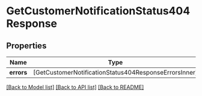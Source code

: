 # GetCustomerNotificationStatus404Response

## Properties
Name | Type | Description | Notes
------------ | ------------- | ------------- | -------------
**errors** | [GetCustomerNotificationStatus404ResponseErrorsInner] |  | [optional] 

[[Back to Model list]](../README.md#documentation-for-models) [[Back to API list]](../README.md#documentation-for-api-endpoints) [[Back to README]](../README.md)


